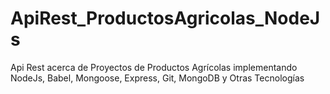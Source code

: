 # ApiRest_ProductosAgricolas_NodeJs
Api Rest acerca de Proyectos de Productos Agrícolas  implementando NodeJs, Babel, Mongoose, Express, Git, MongoDB y Otras Tecnologías
